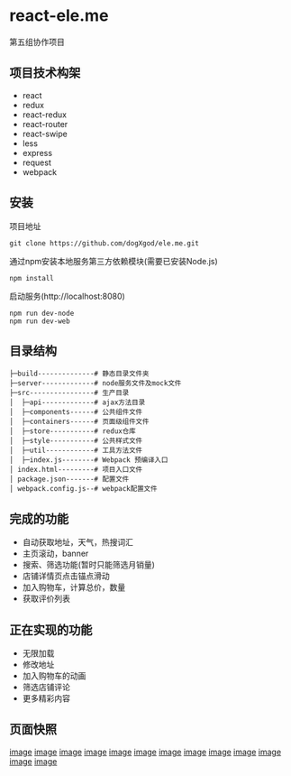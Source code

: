 ﻿# react-ele.me
第五组协作项目
## 项目技术构架
- react
- redux
- react-redux
- react-router
- react-swipe
- less
- express
- request
- webpack
## 安装
项目地址
```
git clone https://github.com/dogXgod/ele.me.git
```
通过npm安装本地服务第三方依赖模块(需要已安装Node.js)
```
npm install
```
启动服务(http://localhost:8080)
```
npm run dev-node
npm run dev-web
```

## 目录结构
```
├─build--------------# 静态目录文件夹   
├─server-------------# node服务文件及mock文件
├─src----------------# 生产目录   
│  ├─api-------------# ajax方法目录
│  ├─components------# 公共组件文件
│  ├─containers------# 页面级组件文件
│  ├─store-----------# redux仓库
│  ├─style-----------# 公共样式文件
│  ├─util------------# 工具方法文件
│  ├─index.js--------# Webpack 预编译入口
│ index.html---------# 项目入口文件
│ package.json-------# 配置文件
│ webpack.config.js--# webpack配置文件
```

## 完成的功能
- 自动获取地址，天气，热搜词汇
- 主页滚动，banner
- 搜索、筛选功能(暂时只能筛选月销量)
- 店铺详情页点击锚点滑动
- 加入购物车，计算总价，数量
- 获取评价列表

## 正在实现的功能
- 无限加载
- 修改地址
- 加入购物车的动画
- 筛选店铺评论
- 更多精彩内容

## 页面快照
[image](/snapshot/主页.png)
[image](/snapshot/发现页.png)
[image](/snapshot/订单.png)
[image](/snapshot/我的.png)
[image](/snapshot/店铺详情.png)
[image](/snapshot/店铺信息.png)
[image](/snapshot/店铺购物车.png)
[image](/snapshot/店铺评价.png)
[image](/snapshot/支付页.png)
[image](/snapshot/搜索页.png)
[image](/snapshot/注册.png)
[image](/snapshot/地址.png)
[image](/snapshot/修改地址.png)


